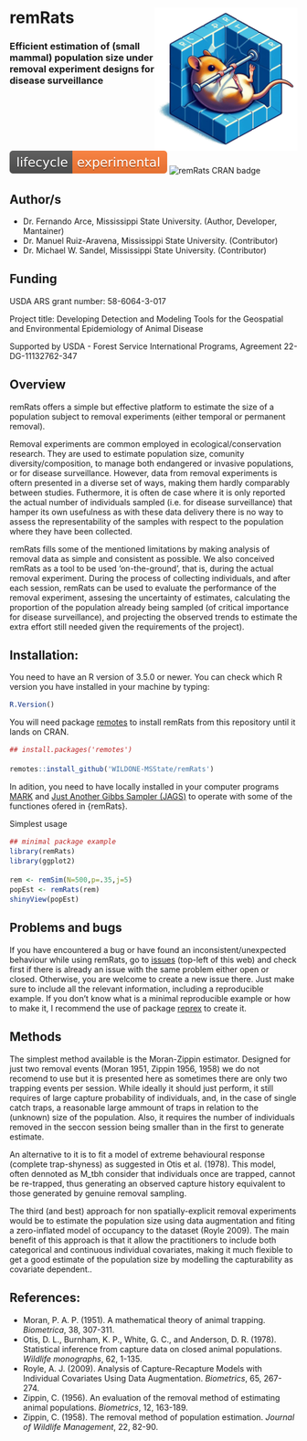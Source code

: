 
# remRats <img src='man/figures/logo.png' align="right" height="250" />

### Efficient estimation of (small mammal) population size under removal experiment designs for disease surveillance

![remRats lifecycle](man/figures/lifecycle-experimental.svg) ![remRats
CRAN badge](man/figures/badge-cran.svg)

## Author/s

  - Dr. Fernando Arce, Mississippi State University. (Author, Developer,
    Mantainer)
  - Dr. Manuel Ruiz-Aravena, Mississippi State University. (Contributor)
  - Dr. Michael W. Sandel, Mississippi State University. (Contributor)

## Funding

USDA ARS grant number: 58-6064-3-017

Project title: Developing Detection and Modeling Tools for the
Geospatial and Environmental Epidemiology of Animal Disease

Supported by USDA - Forest Service International Programs, Agreement
22-DG-11132762-347

## Overview

remRats offers a simple but effective platform to estimate the size of a
population subject to removal experiments (either temporal or permanent
removal).

Removal experiments are common employed in ecological/conservation
research. They are used to estimate population size, comunity
diversity/composition, to manage both endangered or invasive
populations, or for disease surveillance. However, data from removal
experiments is oftern presented in a diverse set of ways, making them
hardly comparably between studies. Futhermore, it is often de case where
it is only reported the actual number of individuals sampled (i.e. for
disease surveillance) that hamper its own usefulness as with these data
delivery there is no way to assess the representability of the samples
with respect to the population where they have been collected.

remRats fills some of the mentioned limitations by making analysis of
removal data as simple and consistent as possible. We also conceived
remRats as a tool to be used ‘on-the-ground’, that is, during the actual
removal experiment. During the process of collecting individuals, and
after each session, remRats can be used to evaluate the performance of
the removal experiment, assesing the uncertainty of estimates,
calculating the proportion of the population already being sampled (of
critical importance for disease surveillance), and projecting the
observed trends to estimate the extra effort still needed given the
requirements of the project).

## Installation:

You need to have an R version of 3.5.0 or newer. You can check
which R version you have installed in your machine by typing:

``` r
R.Version()
```

You will need package
[remotes](https://cran.r-project.org/package=remotes) to install remRats
from this repository until it lands on CRAN.

``` r
## install.packages('remotes')

remotes::install_github('WILDONE-MSState/remRats')
```

In adition, you need to have locally installed in your computer programs
[MARK](http://www.phidot.org/software/mark/) and [Just Another Gibbs
Sampler (JAGS)](https://mcmc-jags.sourceforge.io/) to operate with some
of the functiones ofered in {remRats}.

Simplest usage

```r
## minimal package example
library(remRats)
library(ggplot2)

rem <- remSim(N=500,p=.35,j=5)
popEst <- remRats(rem)
shinyView(popEst)
```

## Problems and bugs

If you have encountered a bug or have found an inconsistent/unexpected
behaviour while using remRats, go to
[issues](https://github.com/WILDONE-MSState/remRats/issues) (top-left of
this web) and check first if there is already an issue with the same
problem either open or closed. Otherwise, you are welcome to create a
new issue there. Just make sure to include all the relevant information,
including a reproducible example. If you don’t know what is a minimal
reproducible example or how to make it, I recommend the use of package
[reprex](https://cran.r-project.org/package=reprex) to create it.

## Methods

The simplest method available is the Moran-Zippin estimator. Designed
for just two removal events (Moran 1951, Zippin 1956, 1958) we do not
recomend to use but it is presented here as sometimes there are only two
trapping events per session. While ideally it should just perform, it
still requires of large capture probability of individuals, and, in the
case of single catch traps, a reasonable large ammount of traps in
relation to the (unknown) size of the population. Also, it requires the
number of individuals removed in the seccon session being smaller than
in the first to generate estimate.

An alternative to it is to fit a model of extreme behavioural response
(complete trap-shyness) as suggested in Otis et al. (1978). This model,
often dennoted as M\_tbh consider that individuals once are trapped,
cannot be re-trapped, thus generating an observed capture history
equivalent to those generated by genuine removal sampling.

The third (and best) approach for non spatially-explicit removal
experiments would be to estimate the population size using data
augmentation and fiting a zero-inflated model of occupancy to the
dataset (Royle 2009). The main benefit of this approach is that it allow
the practitioners to include both categorical and continuous individual
covariates, making it much flexible to get a good estimate of the
population size by modelling the capturability as covariate dependent..

## References:

  - Moran, P. A. P. (1951). A mathematical theory of animal trapping.
    *Biometrica*, 38, 307-311.
  - Otis, D. L., Burnham, K. P., White, G. C., and Anderson, D. R.
    (1978). Statistical inference from capture data on closed animal
    populations. *Wildlife monographs*, 62, 1-135.
  - Royle, A. J. (2009). Analysis of Capture-Recapture Models with
    Individual Covariates Using Data Augmentation. *Biometrics*, 65,
    267-274.
  - Zippin, C. (1956). An evaluation of the removal method of estimating
    animal populations. *Biometrics*, 12, 163-189.
  - Zippin, C. (1958). The removal method of population estimation.
    *Journal of Wildlife Management*, 22, 82-90.
